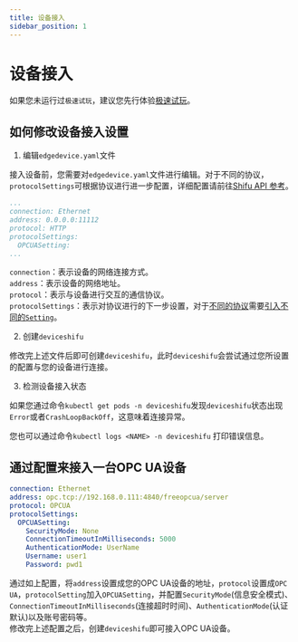 ```yaml
---
title: 设备接入
sidebar_position: 1
---
```


# 设备接入
如果您未运行过`极速试玩`，建议您先行体验[极速试玩](quickstart/quick_demo.md)。
## 如何修改设备接入设置
1. 编辑`edgedevice.yaml`文件

接入设备前，您需要对`edgedevice.yaml`文件进行编辑。对于不同的协议，`protocolSettings`可根据协议进行进一步配置，详细配置请前往[Shifu API 参考](shifu-api-reference/edgedevice.md#protocolsettings)。

```yaml  
...
connection: Ethernet  
address: 0.0.0.0:11112
protocol: HTTP 
protocolSettings:  
  OPCUASetting:  
...
```
`connection`：表示设备的网络连接方式。  
`address`：表示设备的网络地址。  
`protocol`：表示与设备进行交互的通信协议。  
`protocolSettings`：表示对协议进行的下一步设置，对于[不同的协议](protocol-driver-compatibility/protocols.md)需要[引入不同的`Setting`](shifu-api-reference/edgedevice.md#protocolsettings)。

2. 创建`deviceshifu`

修改完上述文件后即可创建`deviceshifu`，此时`deviceshifu`会尝试通过您所设置的配置与您的设备进行连接。

3. 检测设备接入状态

如果您通过命令`kubectl get pods -n deviceshifu`发现`deviceshifu`状态出现`Error`或者`CrashLoopBackOff`，这意味着连接异常。

您也可以通过命令`kubectl logs <NAME> -n deviceshifu` 打印错误信息。

## 通过配置来接入一台OPC UA设备
```yaml
connection: Ethernet  
address: opc.tcp://192.168.0.111:4840/freeopcua/server 
protocol: OPCUA  
protocolSettings:  
  OPCUASetting:  
    SecurityMode: None  
    ConnectionTimeoutInMilliseconds: 5000  
    AuthenticationMode: UserName  
    Username: user1  
    Password: pwd1
```
通过如上配置，将`address`设置成您的OPC UA设备的地址，`protocol`设置成`OPC UA`，`protocolSetting`加入`OPCUASetting`，并配置`SecurityMode`(信息安全模式)、`ConnectionTimeoutInMilliseconds`(连接超时时间)、`AuthenticationMode`(认证默认)以及账号密码等。  
修改完上述配置之后，创建`deviceshifu`即可接入OPC UA设备。
